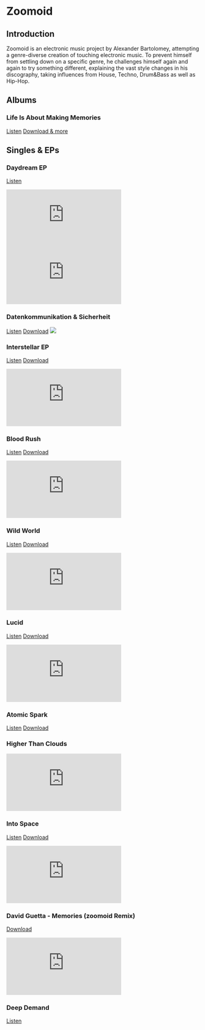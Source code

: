 # Zoomoid

## Introduction

Zoomoid is an electronic music project by Alexander Bartolomey, attempting a genre-diverse
creation of touching electronic music.
To prevent himself from settling down on a specific
genre, he challenges himself again and again to try something
different, explaining the vast style changes in his discography,
taking influences from House, Techno, Drum&amp;Bass as well as
Hip-Hop.

## Albums

### Life Is About Making Memories

<a href="https://distrokid.com/hyperfollow/zoomoid/eNFU">Listen</a>
<a href="/life-is-about-making-memories">Download &amp; more</a>

## Singles & EPs

### Daydream EP

<a href="https://distrokid.com/hyperfollow/zoomoid/daydream-ep-2">Listen</a>
<iframe src="https://www.youtube.com/embed/aoDXE9Wol0A?rel=0&amp;showinfo=0" frameborder="0" allow="accelerometer; autoplay; encrypted-media; gyroscope; picture-in-picture" allowfullscreen></iframe>
<iframe src="https://www.youtube.com/embed/lBmZLseIHGw?rel=0&amp;showinfo=0" frameborder="0" allow="accelerometer; autoplay; encrypted-media; gyroscope; picture-in-picture" allowfullscreen></iframe>

### Datenkommunikation & Sicherheit

<a href="https://distrokid.com/hyperfollow/zoomoid/ghko" target="_blank">Listen</a>
<a href="/datkomm" target="_blank">Download</a>
<img src="https://cdn.occloxium.com/i/zoomoid/covers/0158d025.png">

### Interstellar EP

<a href="https://distrokid.com/hyperfollow/zoomoid/d3kj" target="_blank">Listen</a>
<a href="https://soundcloud.com/zoomoid/interstellar" target="_blank">Download</a>
<iframe src="https://www.youtube.com/embed/sYhaHHmGFjk?rel=0&amp;showinfo=0" frameborder="0" allow="accelerometer; autoplay; encrypted-media; gyroscope; picture-in-picture" allowfullscreen></iframe>

### Blood Rush

<a href="https://distrokid.com/hyperfollow/zoomoid/dv91">Listen</a>
<a href="https://soundcloud.com/zoomoid/blood-rush-original-mix">Download</a>
<iframe src="https://www.youtube.com/embed/qRuEaTvd_SM?rel=0&amp;showinfo=0" frameborder="0" allow="accelerometer; autoplay; encrypted-media; gyroscope; picture-in-picture" allowfullscreen></iframe>

### Wild World

<a href="https://distrokid.com/hyperfollow/zoomoid/dv9V">Listen</a>
<a href="https://soundcloud.com/zoomoid/wild-world-original-mix">Download</a>
<iframe src="https://www.youtube.com/embed/YgF_L0b-Fe8?rel=0&amp;showinfo=0" frameborder="0" allow="accelerometer; autoplay; encrypted-media; gyroscope; picture-in-picture"
  allowfullscreen></iframe>

### Lucid

<a href="https://distrokid.com/hyperfollow/zoomoid/egj4">Listen</a>
<a href="https://soundcloud.com/zoomoid/lucid-original-mix">Download</a>
<iframe src="https://www.youtube.com/embed/FNOJa_xOq0U?rel=0&amp;showinfo=0" frameborder="0" allow="accelerometer; autoplay; encrypted-media; gyroscope; picture-in-picture" allowfullscreen></iframe>

### Atomic Spark

<a href="https://distrokid.com/hyperfollow/zoomoid/dAAh">Listen</a>
<a href="https://soundcloud.com/zoomoid/atomic-spark-original-mix">Download</a>

### Higher Than Clouds

<iframe src="https://www.youtube.com/embed/kUHx6uQ4TPw?rel=0&amp;showinfo=0" frameborder="0" allow="accelerometer; autoplay; encrypted-media; gyroscope; picture-in-picture" allowfullscreen></iframe>

### Into Space

<a href="https://distrokid.com/hyperfollow/zoomoid/dAAr">Listen</a>
<a href="https://soundcloud.com/zoomoid/into-space-original-mix">Download</a>
<iframe src="https://www.youtube.com/embed/AHje2WKLTz4?rel=0&amp;showinfo=0" frameborder="0" allow="accelerometer; autoplay; encrypted-media; gyroscope; picture-in-picture" allowfullscreen></iframe>

### David Guetta - Memories (zoomoid Remix)

<a href="https://soundcloud.com/zoomoid/memories-zoomoid-remix">Download</a>
<iframe src="https://www.youtube.com/embed/yUcnqvwN5AQ?rel=0&amp;showinfo=0" frameborder="0" allow="accelerometer; autoplay; encrypted-media; gyroscope; picture-in-picture" allowfullscreen></iframe>

### Deep Demand

<a href="https://distrokid.com/hyperfollow/zoomoid/eZj8">Listen</a>